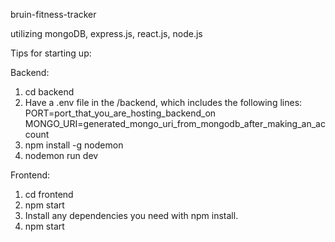bruin-fitness-tracker

utilizing mongoDB, express.js, react.js, node.js

Tips for starting up:

Backend:

1. cd backend
2. Have a .env file in the /backend, which includes the following lines:
PORT=port_that_you_are_hosting_backend_on
MONGO_URI=generated_mongo_uri_from_mongodb_after_making_an_account
3. npm install -g nodemon
4. nodemon run dev

Frontend:

1. cd frontend
2. npm start
3. Install any dependencies you need with npm install.
4. npm start
